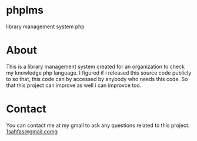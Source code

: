 # phplms
library management system php

# About 
This is a library management system created for an organization to check my knowledge php language.
I figured if i released this source code publicly to so that, this code can by accessed by anybody who needs this code. So that this project can improve as well i can improvce too.

# Contact
You can contact me at my gmail to ask any questions related to this project.
1sahfas@gmail.comg